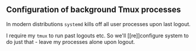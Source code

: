## Configuration of background Tmux processes

In modern distributions `systemd` kills off all user processes upon last logout. 

I require my `tmux` to run past logouts etc. So we'll [[re]]configure system to do just that - leave my processes alone upon logout.
